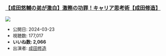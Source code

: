 ### [【成田悠輔の弟が激白】激務の功罪！キャリア思考術【成田修造】](https://www.youtube.com/watch?v=27lQEf5vMvI)
[![](https://img.youtube.com/vi/27lQEf5vMvI/sddefault.jpg)](https://www.youtube.com/watch?v=27lQEf5vMvI)
-   公開日: 2024-03-23
-   視聴数: 177,017
-   **いいね数: 2,066**
-   出演者: [成田修造](/rehacq_fan/people/成田修造 "wikilink")
